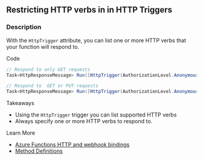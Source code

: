 ## Restricting HTTP verbs in in HTTP Triggers

### Description
With the `HttpTrigger` attribute, you can list one or more HTTP verbs that your function will respond to.

Code
```csharp
// Respond to only GET requests
Task<HttpResponseMessage> Run([HttpTrigger(AuthorizationLevel.Anonymous, "GET")]HttpRequestMessage req, TraceWriter log)

// Respond to  GET or PUT requests
Task<HttpResponseMessage> Run([HttpTrigger(AuthorizationLevel.Anonymous, "GET", "PUT")]HttpRequestMessage req, TraceWriter log)
```

Takeaways
* Using the `HttpTrigger` trigger you can list supported HTTP verbs
* Always specify one or more HTTP verbs to respond to.

Learn More
* [Azure Functions HTTP and webhook bindings](https://docs.microsoft.com/en-us/azure/azure-functions/functions-bindings-http-webhook)
* [Method Definitions](https://www.w3.org/Protocols/rfc2616/rfc2616-sec9.html)